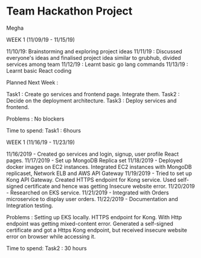 # Team Hackathon Project

Megha

WEEK 1 (11/09/19 - 11/15/19)

11/10/19: Brainstorming and exploring project ideas
11/11/19 : Discussed everyone's ideas and finalised project idea similar to grubhub, divided services among team
11/12/19 : Learnt basic go lang commands
11/13/19 : Learnt basic React coding

Planned Next Week :

Task1 : Create go services and frontend page. Integrate them.
Task2 : Decide on the deployment architecture.
Task3 : Deploy services and frontend.

Problems :
No blockers

Time to spend:
Task1 : 6hours

WEEK 1 (11/16/19 - 11/23/19)

11/16/2019 - Created go services and login, signup, user profile React pages.
11/17/2019 - Set up MongoDB Replica set
11/18/2019 - Deployed docker images on EC2 instances. Integrated EC2 instances with MongoDB replicaset, Network ELB and AWS API Gateway
11/19/2019 - Tried to set up Kong API Gateway. Created HTTPS endpoint for Kong service. Used self-signed certificate and hence was getting Insecure website error.
11/20/2019 - Researched on EKS service.
11/21/2019 - Integrated with Orders microservice to display user orders.
11/22/2019 - Documentation and Integration testing.

Problems :
Setting up EKS locally. HTTPS endpoint for Kong. With Http endpoint was getting mixed-content error. Generated a self-signed certificate and got a Https Kong endpoint, but received insecure website error on browser while accessing it.

Time to spend:
Task2 : 30 hours
